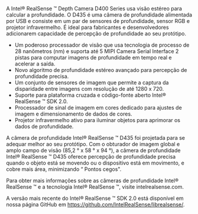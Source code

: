 A Intel® RealSense ™ Depth Camera D400 Series usa visão estéreo para calcular a profundidade. O D435 é uma câmera de profundidade alimentada por USB e consiste em um par de sensores de profundidade, sensor RGB e projetor infravermelho. É ideal para fabricantes e desenvolvedores adicionarem capacidade de percepção de profundidade ao seu protótipo.

- Um poderoso processador de visão que usa tecnologia de processo de 28 nanômetros (nm) e suporta até 5 MIPI Camera Serial Interface 2 pistas para computar imagens de profundidade em tempo real e acelerar a saída.
- Novo algoritmo de profundidade estéreo avançado para percepção de profundidade precisa.
- Um conjunto de sensores de imagem que permite a captura da disparidade entre imagens com resolução de até 1280 x 720.
- Suporte para plataforma cruzada e código-fonte aberto Intel® RealSense ™ SDK 2.0.
- Processador de sinal de imagem em cores dedicado para ajustes de imagem e dimensionamento de dados de cores.
- Projetor infravermelho ativo para iluminar objetos para aprimorar os dados de profundidade.

A câmera de profundidade Intel® RealSense ™ D435 foi projetada para se adequar melhor ao seu protótipo. Com o obturador de imagem global e amplo campo de visão (85,2 ° x 58 ° x 94 °), a câmera de profundidade Intel® RealSense ™ D435 oferece percepção de profundidade precisa quando o objeto está se movendo ou o dispositivo está em movimento, e cobre mais área, minimizando “ Pontos cegos".

Para obter mais informações sobre as câmeras de profundidade Intel® RealSense ™ e a tecnologia Intel® RealSense ™, visite intelrealsense.com.

A versão mais recente do Intel® RealSense ™ SDK 2.0 está disponível em nossa página GitHub em https://github.com/IntelRealSense/librealsense/.
